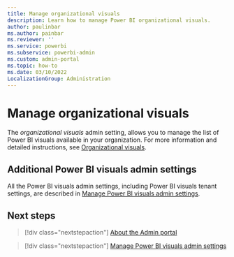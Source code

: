 ```yaml
---
title: Manage organizational visuals
description: Learn how to manage Power BI organizational visuals.
author: paulinbar
ms.author: painbar
ms.reviewer: ''
ms.service: powerbi
ms.subservice: powerbi-admin
ms.custom: admin-portal
ms.topic: how-to
ms.date: 03/10/2022
LocalizationGroup: Administration
---
```


# Manage organizational visuals

The *organizational visuals* admin setting, allows you to manage the list of Power BI visuals available in your organization. For more information and detailed instructions, see [Organizational visuals](organizational-visuals.md#organizational-visuals).

## Additional Power BI visuals admin settings

All the Power BI visuals admin settings, including Power BI visuals tenant settings, are described in [Manage Power BI visuals admin settings](organizational-visuals.md).

## Next steps

>[!div class="nextstepaction"]
>[About the Admin portal](service-admin-portal.md)

>[!div class="nextstepaction"]
>[Manage Power BI visuals admin settings](organizational-visuals.md)
